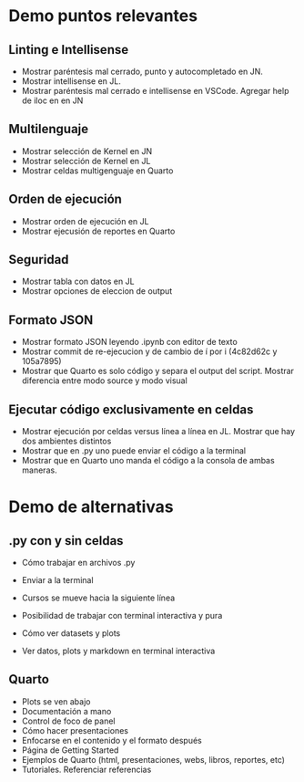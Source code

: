 # Demo puntos relevantes

## Linting e Intellisense

- Mostrar paréntesis mal cerrado, punto y autocompletado en JN.
- Mostrar intellisense en JL.
- Mostrar paréntesis mal cerrado e intellisense en VSCode. Agregar help de iloc en  en JN

## Multilenguaje

- Mostrar selección de Kernel en JN
- Mostrar selección de Kernel en JL
- Mostrar celdas multigenguaje en Quarto

## Orden de ejecución

- Mostrar orden de ejecución en JL
- Mostrar ejecusión de reportes en Quarto

## Seguridad

- Mostrar tabla con datos en JL
- Mostrar opciones de eleccion de output

## Formato JSON

- Mostrar formato JSON leyendo .ipynb con editor de texto
- Mostrar commit de re-ejecucion y de cambio de í por i (4c82d62c y 105a7895)
- Mostrar que Quarto es solo código y separa el output del script. Mostrar diferencia entre modo source y modo visual

## Ejecutar código exclusivamente en celdas

- Mostrar ejecución por celdas versus línea a línea en JL. Mostrar que hay dos ambientes distintos
- Mostrar que en .py uno puede enviar el código a la terminal
- Mostrar que en Quarto uno manda el código a la consola de ambas maneras.

# Demo de alternativas

## .py con y sin celdas

- Cómo trabajar en archivos .py
- Enviar a la terminal
- Cursos se mueve hacia la siguiente línea
- Posibilidad de trabajar con terminal interactiva y pura

- Cómo ver datasets y plots
- Ver datos, plots y markdown en terminal interactiva

## Quarto

- Plots se ven abajo
- Documentación a mano
- Control de foco de panel
- Cómo hacer presentaciones
- Enfocarse en el contenido y el formato después
- Página de Getting Started
- Ejemplos de Quarto (html, presentaciones, webs, libros, reportes, etc)
- Tutoriales. Referenciar referencias